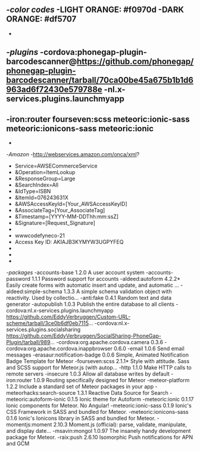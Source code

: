 -*color codes*
-LIGHT ORANGE: #f0970d 
-DARK ORANGE: #df5707
-
-
-*plugins*
-cordova:phonegap-plugin-barcodescanner@https://github.com/phonegap/phonegap-plugin-barcodescanner/tarball/70ca00be45a675b1b1d6963ad6f72430e579788e
-nl.x-services.plugins.launchmyapp
-
-iron:router fourseven:scss meteoric:ionic-sass meteoric:ionicons-sass meteoric:ionic
-
-
-*Amazon*
-http://webservices.amazon.com/onca/xml?
-  Service=AWSECommerceService
-  &Operation=ItemLookup
-  &ResponseGroup=Large
-  &SearchIndex=All
-  &IdType=ISBN
-  &ItemId=076243631X
-  &AWSAccessKeyId=[Your_AWSAccessKeyID]
-  &AssociateTag=[Your_AssociateTag]
-  &Timestamp=[YYYY-MM-DDThh:mm:ssZ]
-  &Signature=[Request_Signature]
-
-  wwwcodefyneco-21
-  Access Key ID: AKIAJB3KYMYW3UGPYFEQ
-
-
-
-*packages*
-accounts-base                                1.2.0  A user account system
-accounts-password                            1.1.1  Password support for accounts
-aldeed:autoform                              4.2.2* Easily create forms with automatic insert and update, and automatic ...
-aldeed:simple-schema                         1.3.3  A simple schema validation object with reactivity. Used by collectio...
-anti:fake                                    0.4.1  Random text and data generator
-autopublish                                  1.0.3  Publish the entire database to all clients
-cordova:nl.x-services.plugins.launchmyapp    https://github.com/EddyVerbruggen/Custom-URL-scheme/tarball/3ce0b6df0eb7115...
-cordova:nl.x-services.plugins.socialsharing  https://github.com/EddyVerbruggen/SocialSharing-PhoneGap-Plugin/tarball/989...
-cordova:org.apache.cordova.camera            0.3.6
-cordova:org.apache.cordova.inappbrowser      0.6.0
-email                                        1.0.6  Send email messages
-erasaur:notification-badge                   0.0.6  Simple, Animated Notification Badge Template for Meteor
-fourseven:scss                               2.1.1* Style with attitude. Sass and SCSS support for Meteor.js (with autop...
-http                                         1.1.0  Make HTTP calls to remote servers
-insecure                                     1.0.3  Allow all database writes by default
-iron:router                                  1.0.9  Routing specifically designed for Meteor
-meteor-platform                              1.2.2  Include a standard set of Meteor packages in your app
-meteorhacks:search-source                    1.3.1  Reactive Data Source for Search
-meteoric:autoform-ionic                      0.1.5  Ionic theme for Autoform
-meteoric:ionic                               0.1.17  Ionic components for Meteor. No Angular!
-meteoric:ionic-sass                          0.1.9  Ionic's CSS Framework in SASS and bundled for Meteor.
-meteoric:ionicons-sass                       0.1.6  Ionic's Ionicons library in SASS and bundled for Meteor.
-momentjs:moment                              2.10.3  Moment.js (official): parse, validate, manipulate, and display date...
-msavin:mongol                                1.0.97  The insanely handy development package for Meteor.
-raix:push                                    2.6.10  Isomorphic Push notifications for APN and GCM